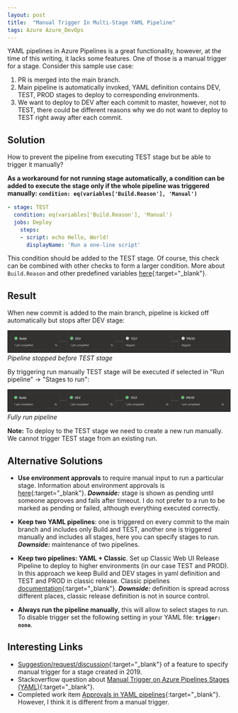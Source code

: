 ```yaml
---
layout: post
title:  "Manual Trigger In Multi-Stage YAML Pipeline"
tags: Azure Azure_DevOps
---
```


YAML pipelines in Azure Pipelines is a great functionality, however, at the time of this writing, it lacks some features. One of those is a manual trigger for a stage. Consider this sample use case:

1. PR is merged into the main branch.
2. Main pipeline is automatically invoked, YAML definition contains DEV, TEST, PROD stages to deploy to corresponding environments.
3. We want to deploy to DEV after each commit to master, however, not to TEST, there could be different reasons why we do not want to deploy to TEST right away after each commit.

## Solution

How to prevent the pipeline from executing TEST stage but be able to trigger it manually?

**As a workaround for not running stage automatically, a condition can be added to execute the stage only if the whole pipeline was triggered manually: `condition: eq(variables['Build.Reason'], 'Manual')`**

```yaml
- stage: TEST
  condition: eq(variables['Build.Reason'], 'Manual')
  jobs: Deploy
    steps:
    - script: echo Hello, World!
      displayName: 'Run a one-line script'
```

This condition should be added to the TEST stage. Of course, this check can be combined with other checks to form a larger condition. More about `Build.Reason` and other predefined variables [here](https://docs.microsoft.com/en-us/azure/devops/pipelines/build/variables?view=azure-devops&tabs=yaml){:target="_blank"}.

## Result

When new commit is added to the main branch, pipeline is kicked off automatically but stops after DEV stage:

![Image with caption](/assets/img/manual-trigger-in-yaml-azure-pipelines/stopped-pipeline.png "Pipeline stopped before TEST stage")
_Pipeline stopped before TEST stage_

By triggering run manually TEST stage will be executed if selected in  "Run pipeline" → "Stages to run":

![Image with caption](/assets/img/manual-trigger-in-yaml-azure-pipelines/full-pipeline.png "Fully run pipeline")
_Fully run pipeline_


**Note:** To deploy to the TEST stage we need to create a new run manually. We cannot trigger TEST stage from an existing run.


## Alternative Solutions

- **Use environment approvals** to require manual input to run a particular stage. Information about environment approvals is [here](https://docs.microsoft.com/en-us/azure/devops/pipelines/process/approvals?view=azure-devops&tabs=check-pass){:target="_blank"}.
  **_Downside:_** stage is shown as pending until someone approves and fails after timeout. I do not prefer to a run to be marked as pending or failed, although everything executed correctly.

- **Keep two YAML pipelines**: one is triggered on every commit to the main branch and includes only Build and TEST, another one is triggered manually and includes all stages, here you can specify stages to run.
  **_Downside:_** maintenance of two pipelines.

- **Keep two pipelines: YAML + Classic**. Set up Classic Web UI Release Pipeline to deploy to higher environments (in our case TEST and PROD). In this approach we keep Build and DEV stages in yaml definition and TEST and PROD in classic release. Classic pipelines [documentation](https://docs.microsoft.com/en-us/azure/devops/pipelines/release/?view=azure-devops){:target="_blank"}.
  **_Downside:_** definition is spread across different places, classic release definition is not in source control.

- **Always run the pipeline manually**, this will allow to select stages to run.  To disable trigger set the following setting in your YAML file: **`trigger: none`**.


## Interesting Links
- [Suggestion/request/discussion](https://developercommunity.visualstudio.com/idea/629260/specify-manual-stages-in-multi-stage-yaml-pipeline.html){:target="_blank"} of a feature to specify manual trigger for a stage created in 2019.
- Stackoverflow question about [Manual Trigger on Azure Pipelines Stages (YAML)](https://stackoverflow.com/questions/58667596/manual-trigger-on-azure-pipelines-stages-yaml){:target="_blank"}.
- Completed work item [Approvals in YAML pipelines](https://dev.azure.com/mseng/AzureDevOpsRoadmap/_workitems/edit/1510336/){:target="_blank"}. However, I think it is different from a manual trigger.
